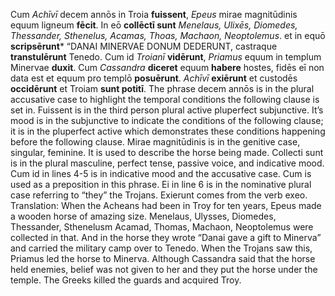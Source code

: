 Cum *Achīvī* decem annōs in Troia **fuissent**, *Epeus* mirae magnitūdinis equum ligneum **fēcit**. In eō **collēctī sunt** *Menelaus, Ulixēs, Diomedes, Thessander, Sthenelus, Acamas, Thoas, Machaon, Neoptolemus*. et in equō **scripsērunt*** “DANAI MINERVAE DONUM DEDERUNT, castraque **transtulērunt** Tenedo. Cum id *Troianī* **vidērunt**, *Priamus* equum in templum Minervae **duxit**. Cum *Cassandra* **diceret** equum **habere** hostes, fidēs eī non data est et equum pro templō **posuērunt**. *Achīvī* **exiērunt** et custodēs **occidērunt** et Troiam **sunt potitī**.
The phrase decem annōs is in the plural accusative case to highlight the temporal conditions the following clause is set in. 
Fuissent is in the third person plural active pluperfect subjunctive. It’s mood is in the subjunctive to indicate the conditions of the following clause; it is in the pluperfect active which demonstrates these conditions happening before the following clause. 
Mirae magnitūdinis is in the genitive case, singular, feminine. It is used to describe the horse being made. 
Collecti sunt is in the plural masculine, perfect tense, passive voice, and indicative mood. 
Cum id in lines 4-5 is in indicative mood and the accusative case. Cum is used as a preposition in this phrase. 
Ei in line 6 is in the nominative plural case referring to “they” the Trojans. 
Exierunt comes from the verb exeo. 
Translation: 
When the Acheans had been in Troy for ten years, Epeus made a wooden horse of amazing size. Menelaus, Ulysses, Diomedes, Thessander, Sthenelusm Acamad, Thomas, Machaon, Neoptolemus were collected in that. And in the horse they wrote “Danai gave a gift to Minerva” and carried the military camp over to Tenedo. When the Trojans saw this, Priamus led the horse to Minerva. Although Cassandra said that the horse held enemies, belief was not given to her and they put the horse under the temple. The Greeks killed the guards and acquired Troy. 
